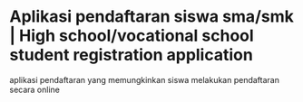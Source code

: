 # Aplikasi pendaftaran siswa sma/smk | High school/vocational school student registration application

aplikasi pendaftaran yang memungkinkan siswa melakukan pendaftaran secara online
 
